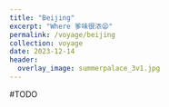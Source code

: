 ```yaml
---
title: "Beijing"
excerpt: "Where 爹味很浓😫"
permalink: /voyage/beijing
collection: voyage
date: 2023-12-14
header:
  overlay_image: summerpalace_3v1.jpg
---
```


#TODO